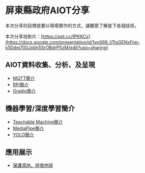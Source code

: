 # 屏東縣政府AIOT分享

本次分享的目標是要以現場實作的方式，讓聽眾了解底下各個技術。

本次分享投影片：[https://ppt.cc/fPKKCx](https://docs.google.com/presentation/d/1voS69_liTtxGENxFnp-k5Ddej700Jxbh5SrOBdrP5zM/edit?usp=sharing)

## AIOT資料收集、分析、及呈現

* [MQTT簡介](https://www.youtube.com/watch?v=yOMCKMpQsQg&t=3s)
* [RPi簡介](https://github.com/victorgau/khpy_rpi_intro)
* [Gradio簡介](https://gradio.app/)

## 機器學習/深度學習簡介

* [Teachable Machine簡介](https://teachablemachine.withgoogle.com/)
* [MediaPipe簡介](https://google.github.io/mediapipe/)
* [YOLO簡介](https://pypi.org/project/yolov5/)

## 應用展示

* [保護濕地、拯救地球](https://github.com/victorgau/wetland_opendata)

